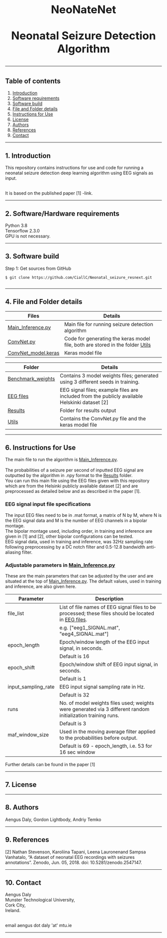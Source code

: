 <h1 align="center" style="display: block; font-size: 2.5em; font-weight: bold; margin-block-start: 1em; margin-block-end: 1em;">  
  <br><br><strong>NeoNateNet</strong>
  <br><br><strong>Neonatal Seizure Detection Algorithm</strong>
  
---  
  ## Table of contents
1. [Introduction](#introduction)  
2. [Software requirements](#software-requirements)  
3. [Software build](#software-build)  
4. [File and Folder details](#File-descriptions)
5. [Instructions for Use](#InstructionsforUse)
6. [License](#License)
7. [Authors](#Authors)
8. [References](#References)
9. [Contact](#Contact)

---  
## 1. Introduction

This repository contains instructions for use and code for running a neonatal seizure detection deep learning algorithm using EEG signals as input.

<br /> It is based on the published paper [1] -link.
 
---  
   
## 2. Software/Hardware requirements
Python 3.8
<br />Tensorflow 2.3.0
<br /> GPU is not necessary.  
___  
## 3. Software build
Step 1: Get sources from GitHub 
```shell   
$ git clone https://github.com/CiallC/Neonatal_seizure_resnext.git
 
```  
___

## 4. File and Folder details
  

| Files                                      | Details                                                                                  |    
|--------------------------------------------|------------------------------------------------------------------------------------------|        
| [Main_Inference.py](Main_Inference.py)     | Main file for running seizure detection algorithm                                        |
| [ConvNet.py](ConvNet.py)                   | Code for generating the keras model file, both are stored in the folder [Utils](./Utils) |
| [ConvNet_model.keras](ConvNet_model.keras) | Keras model file                                                                         |

| Folder                                   | Details                                                                                        |    
|------------------------------------------|------------------------------------------------------------------------------------------------|        
| [Benchmark_weights](./Benchmark_weights) | Contains 3 model weights files; generated using 3 different seeds in training.                 |
| [EEG files](./EEG_files)                 | EEG signal files; example files are included from the publicly available Helskinki dataset [2] |
| [Results](./Results)                     | Folder for results output                                                                      |
| [Utils](./Utils)                         | Contains the ConvNet.py file and the keras model file                                          

___

## 6. Instructions for Use

The main file to run the algorithm is [Main_Inference.py](Main_Inference.py).  
<br />  The probabilities of a seizure per second of inputted EEG signal are outputted by the algorithm in .npy format to the [Results](./Results) folder.
<br />  You can run this main file using the EEG files given with this repository which are from the Helsinki publicly available dataset [2]
and are preprocessed as detailed below and as described in the paper [1].
### EEG signal input file specifications
The input EEG files need to be in .mat format, a matrix of N by M, where N is the EEG signal data and M is the number of EEG channels in a bipolar montage.
<br /> The bipolar montage used, including order, in training and inference are given in [1] and [2], other bipolar configurations can be tested. 
<br /> EEG signal data, used in training and inference, was 32Hz sampling rate following preprocessing by a DC notch filter and 0.5-12.8 bandwidth anti-aliasing filter.

### Adjustable parameters in [Main_Inference.py](Main_Inference.py)
These are the main parameters that can be adjusted by the user and are situated at the top of [Main_Inference.py](Main_Inference.py).  The default values, used in training and inference, are also given here.

| Parameter           | Description                                                                                              |    
|---------------------|----------------------------------------------------------------------------------------------------------|        
| file_list           | List of file names of EEG signal files to be processed; these files should be located in [EEG files](./EEG_files).   
|                     | e.g. ["eeg1_SIGNAL.mat", "eeg4_SIGNAL.mat"]                                                              |
| epoch_length        | Epoch/window length of the EEG input signal, in seconds.                                                 |
|                     | Default is 16                                                                                            |
| epoch_shift         | Epoch/window shift of EEG input signal, in seconds.                                                      
|                     | Default is 1                                                                                             |
| input_sampling_rate | EEG input signal sampling rate in Hz.                                                                    |
|                     | Default is 32                                                                                            |
| runs                | No. of model weights files used; weights were generated via 3 different random initialization training runs. 
|                     | Default is 3                                                                                             
| maf_window_size     | Used in the moving average filter applied to the probabilities before output.                            |
|                     | Default is  69 - epoch_length, i.e. 53 for 16 sec window                                                 |

Further details can be found in the paper [1]
___

## 7. License
___
## 8. Authors
Aengus Daly, Gordon Lightbody, Andriy Temko
___
## 9. References
[2]  Nathan Stevenson, Karoliina Tapani, Leena Lauronenand Sampsa Vanhatalo, “A dataset of neonatal EEG recordings with seizures annotations”. Zenodo, Jun. 05, 2018. doi: 10.5281/zenodo.2547147.
___
## 10. Contact

Aengus Daly 
<br /> Munster Technological University,
<br /> Cork City,
<br /> Ireland.

<br /> email aengus dot daly 'at' mtu.ie

___
